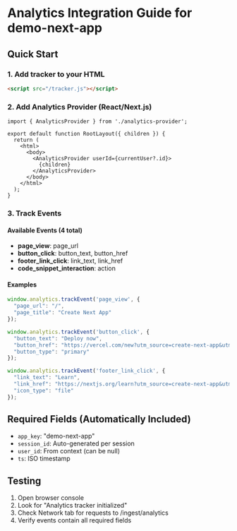 # Analytics Integration Guide for demo-next-app

## Quick Start

### 1. Add tracker to your HTML
```html
<script src="/tracker.js"></script>
```

### 2. Add Analytics Provider (React/Next.js)
```tsx
import { AnalyticsProvider } from './analytics-provider';

export default function RootLayout({ children }) {
  return (
    <html>
      <body>
        <AnalyticsProvider userId={currentUser?.id}>
          {children}
        </AnalyticsProvider>
      </body>
    </html>
  );
}
```

### 3. Track Events

#### Available Events (4 total)
- **page_view**: page_url
- **button_click**: button_text, button_href
- **footer_link_click**: link_text, link_href
- **code_snippet_interaction**: action

#### Examples
```javascript
window.analytics.trackEvent('page_view', {
  "page_url": "/",
  "page_title": "Create Next App"
});

window.analytics.trackEvent('button_click', {
  "button_text": "Deploy now",
  "button_href": "https://vercel.com/new?utm_source=create-next-app&utm_medium=appdir-template-tw&utm_campaign=create-next-app",
  "button_type": "primary"
});

window.analytics.trackEvent('footer_link_click', {
  "link_text": "Learn",
  "link_href": "https://nextjs.org/learn?utm_source=create-next-app&utm_medium=appdir-template-tw&utm_campaign=create-next-app",
  "icon_type": "file"
});
```

## Required Fields (Automatically Included)
- `app_key`: "demo-next-app"
- `session_id`: Auto-generated per session
- `user_id`: From context (can be null)
- `ts`: ISO timestamp

## Testing
1. Open browser console
2. Look for "Analytics tracker initialized"
3. Check Network tab for requests to /ingest/analytics
4. Verify events contain all required fields